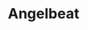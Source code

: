 ---
state: TX
region: DFW
title: Angelbeat
event_url: https://www.angelbeat.com/all-events/
start_date: 2020-05-01
cost: TBD
topics: [ cloud ]
---